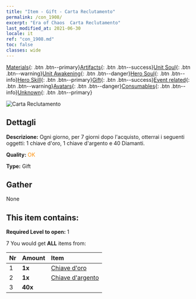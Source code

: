 ```yaml
---
title: "Item - Gift - Carta Reclutamento"
permalink: /con_1908/
excerpt: "Era of Chaos  Carta Reclutamento"
last_modified_at: 2021-06-30
locale: it
ref: "con_1908.md"
toc: false
classes: wide
---
```

 [Materials](/ItemsIT/){: .btn .btn--primary}[Artifacts](/ItemsIT/Artifacts/){: .btn .btn--success}[Unit Soul](/ItemsIT/UnitSoul/){: .btn .btn--warning}[Unit Awakening](/ItemsIT/UnitAwakening/){: .btn .btn--danger}[Hero Soul](/ItemsIT/HeroSoul/){: .btn .btn--info}[Hero Skill](/ItemsIT/HeroSkill/){: .btn .btn--primary}[Gift](/ItemsIT/Gift/){: .btn .btn--success}[Event related](/ItemsIT/Events/){: .btn .btn--warning}[Avatars](/ItemsIT/Avatars/){: .btn .btn--danger}[Consumables](/ItemsIT/Consumables/){: .btn .btn--info}[Unknown](/ItemsIT/Unknown/){: .btn .btn--primary}

 ![Carta Reclutamento](/images/t/i_907319.png)

## Dettagli
 **Descrizione:** Ogni giorno, per 7 giorni dopo l'acquisto, otterrai i seguenti oggetti: 1 chiave d'oro, 1 chiave d'argento e 40 Diamanti.

 **Quality:** <span style="color: #FF8C00">OK</span>

 **Type:** Gift

## Gather

  None

## This item contains:

 **Required Level to open:** 1

 7 You would get **ALL** items  from:

  | Nr | Amount |     Item    |
  |:---|:-------|:------------|
  | 1 |  **1x** | [Chiave d'oro](/ItemsIT/con_783/) |  | 
  | 2 |  **1x** | [Chiave d'argento](/ItemsIT/con_693/) |  | 
  | 3 |  **40x** | <i class="fas fa-gem"/> |  | 
